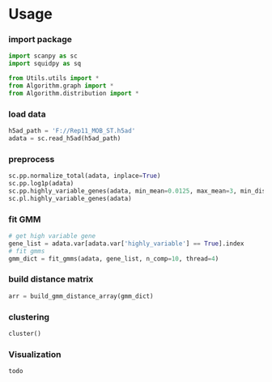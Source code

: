 # Usage

### import package

```python
import scanpy as sc
import squidpy as sq

from Utils.utils import *
from Algorithm.graph import *
from Algorithm.distribution import *
```

### load data

```python
h5ad_path = 'F://Rep11_MOB_ST.h5ad'
adata = sc.read_h5ad(h5ad_path)
```

### preprocess

```python
sc.pp.normalize_total(adata, inplace=True)
sc.pp.log1p(adata)
sc.pp.highly_variable_genes(adata, min_mean=0.0125, max_mean=3, min_disp=0.5)
sc.pl.highly_variable_genes(adata)
```

### fit GMM

```python
# get high variable gene 
gene_list = adata.var[adata.var['highly_variable'] == True].index
# fit gmms
gmm_dict = fit_gmms(adata, gene_list, n_comp=10, thread=4)
```

### build distance matrix

```python
arr = build_gmm_distance_array(gmm_dict)
```

### clustering

```python
cluster()
```

### Visualization

```python
todo
```
